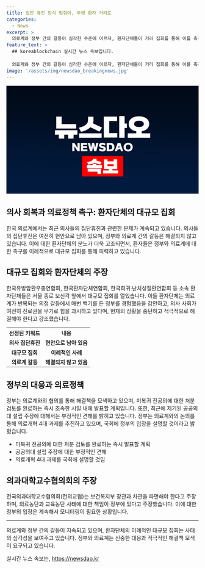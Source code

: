 ```yaml
---
title: 집단 휴진 방식 멈춰야, 투쟁 환자 거리로 
categories:
  - News
excerpt: >
  의료계와 정부 간의 갈등이 심각한 수준에 이르자, 환자단체들이 거리 집회를 통해 이를 촉구하고 있다. 의료공백 사태가 장기화되면서 대형 병원들이 여전히 의사 집단휴진을 고려하는 가운데, 정부는 전공의들의 복귀를 재차 촉구하고 있다. 환자단체는 정부와 의료계에 대한 사태 해결을 촉구하며, 정부는 미복귀 전공의에 대한 처분 검토를 완료할 예정이다. 또한, 공공의대 설립 주장에 대해서는 부정적인 입장을 밝혔으며, 의과대학교수협의회는 보건복지부 장관과 차관을 파면해야 한다는 주장을 제시했다.
feature_text: >
  ## koreablockchain 실시간 뉴스 속보입니다.

  의료계와 정부 간의 갈등이 심각한 수준에 이르자, 환자단체들이 거리 집회를 통해 이를 촉구하고 있다. 의료공백 사태가 장기화되면서 대형 병원들이 여전히 의사 집단휴진을 고려하는 가운데, 정부는 전공의들의 복귀를 재차 촉구하고 있다. 환자단체는 정부와 의료계에 대한 사태 해결을 촉구하며, 정부는 미복귀 전공의에 대한 처분 검토를 완료할 예정이다. 또한, 공공의대 설립 주장에 대해서는 부정적인 입장을 밝혔으며, 의과대학교수협의회는 보건복지부 장관과 차관을 파면해야 한다는 주장을 제시했다.
image: '/assets/img/newsdao_breakingnews.jpg'
---
```


<p><img src="/assets/img/newsdao_breakingnews.jpg" alt="koreablockchain 속보" /></p>

<h2 data-ke-size="size26">의사 회복과 의료정책 촉구: 환자단체의 대규모 집회</h2>

<p data-ke-size="size16">한국 의료계에서는 최근 의사들의 집단휴진과 관련한 문제가 계속되고 있습니다. 의사들의 집단휴진은 여전히 현안으로 남아 있으며, 정부와 의료계 간의 갈등은 해결되지 않고 있습니다. 이에 대한 환자단체의 분노가 더욱 고조되면서, 환자들은 정부와 의료계에 대한 촉구를 이례적으로 대규모 집회를 통해 피력하고 있습니다.</p>

<h2 data-ke-size="size24">대규모 집회와 환자단체의 주장</h2>

<p data-ke-size="size16">한국유방암환우총연합회, 한국환자단체연합회, 한국희귀·난치성질환연합회 등 소속 환자단체들은 서울 종로 보신각 앞에서 대규모 집회를 열었습니다. 이들 환자단체는 의료계가 반복되는 의정 갈등에서 매번 백기를 든 정부를 경험했음을 감안하고, 의사 사회가 여전히 진료권을 무기로 힘을 과시하고 있다며, 현재의 상황을 중단하고 적극적으로 해결해야 한다고 강조했습니다.</p>

<table>
  <tr>
    <th>선정된 키워드</th>
    <th>내용</th>
  </tr>
  <tr>
    <td style="text-align: center; height: 17px;"><b>의사 집단휴진</b></td>
    <td style="text-align: center; height: 17px;"><b>현안으로 남아 있음</b></td>
  </tr>
  <tr>
    <td style="text-align: center; height: 17px;"><b>대규모 집회</b></td>
    <td style="text-align: center; height: 17px;"><b>이례적인 사례</b></td>
  </tr>
  <tr>
    <td style="text-align: center; height: 17px;"><b>의료계 갈등</b></td>
    <td style="text-align: center; height: 17px;"><b>해결되지 않고 있음</b></td>
  </tr>
</table>

<h2 data-ke-size="size24">정부의 대응과 의료정책</h2>

<p data-ke-size="size16">정부는 의료계와의 협의를 통해 해결책을 모색하고 있으며, 미복귀 전공의에 대한 처분 검토를 완료하는 즉시 조속한 시일 내에 발표할 계획입니다. 또한, 최근에 제기된 공공의대 설립 주장에 대해서는 부정적인 견해를 밝히고 있습니다. 정부는 의료계와의 논의를 통해 의료개혁 4대 과제를 추진하고 있으며, 국회에 정부의 입장을 설명할 것이라고 밝혔습니다.</p>

<ul>
  <li>미복귀 전공의에 대한 처분 검토를 완료하는 즉시 발표할 계획</li>
  <li>공공의대 설립 주장에 대한 부정적인 견해</li>
  <li>의료개혁 4대 과제를 국회에 설명할 것임</li>
</ul>

<h2 data-ke-size="size24">의과대학교수협의회의 주장</h2>

<p data-ke-size="size16">전국의과대학교수협의회(전의교협)는 보건복지부 장관과 차관을 파면해야 한다고 주장하며, 의료농단과 교육농단 사태에 대한 책임이 정부에 있다고 주장했습니다. 이에 대한 정부의 입장은 계속해서 모니터링이 필요한 상황입니다.</p>

<hr>

<p data-ke-size="size16">의료계와 정부 간의 갈등이 지속되고 있으며, 환자단체의 이례적인 대규모 집회는 사태의 심각성을 보여주고 있습니다. 정부와 의료계는 신중한 대응과 적극적인 해결책 모색이 요구되고 있습니다.</p>
실시간 뉴스 속보는, <a href="https://newsdao.kr" rel="dofollow">https://newsdao.kr</a>


